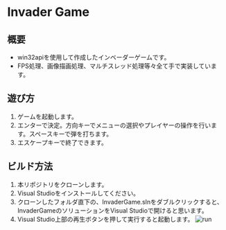 # Invader Game

## 概要

- win32apiを使用して作成したインベーダーゲームです。
- FPS処理、画像描画処理、マルチスレッド処理等々全て手で実装しています。

## 遊び方

1. ゲームを起動します。
2. エンターで決定。方向キーでメニューの選択やプレイヤーの操作を行います。スペースキーで弾を打ちます。
3. エスケープキーで終了できます。

## ビルド方法

1. 本リポジトリをクローンします。
2. Visual Studioをインストールしてください。
3. クローンしたフォルダ直下の、InvaderGame.slnをダブルクリックすると、InvaderGameのソリューションをVisual Studioで開けると思います。
4. Visual Studio上部の再生ボタンを押して実行すると起動します。
   ![run](https://github.com/yus3554/InvaderGame/assets/20026931/6129e0aa-9769-4198-afbc-71af826160bf)
